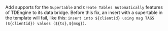 Add supports for the `Supertable` and `Create Tables Automatically` features of TDEngine to its data bridge.
Before this fix, an insert with a supertable in the template will fail, like this:
  `insert into ${clientid} using msg TAGS (${clientid}) values (${ts},${msg})`.
